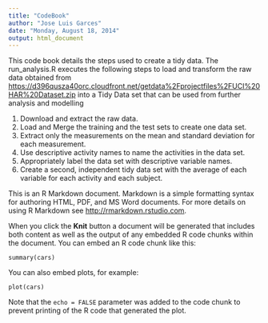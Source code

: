 ```yaml
---
title: "CodeBook"
author: "Jose Luis Garces"
date: "Monday, August 18, 2014"
output: html_document
---
```


This code book details the steps used to create a tidy data. The run_analysis.R executes the following steps to load and transform the raw data obtained from <https://d396qusza40orc.cloudfront.net/getdata%2Fprojectfiles%2FUCI%20HAR%20Dataset.zip> into a Tidy Data set that can be used from further analysis and modelling

1. Download and extract the raw data.
2. Load and Merge the training and the test sets to create one data set.
3. Extract only the measurements on the mean and standard deviation for each measurement.
4. Use descriptive activity names to name the activities in the data set.
5. Appropriately label the data set with descriptive variable names.
6. Create a second, independent tidy data set with the average of each variable for each activity and each subject.

This is an R Markdown document. Markdown is a simple formatting syntax for authoring HTML, PDF, and MS Word documents. For more details on using R Markdown see <http://rmarkdown.rstudio.com>.

When you click the **Knit** button a document will be generated that includes both content as well as the output of any embedded R code chunks within the document. You can embed an R code chunk like this:

```{r}
summary(cars)
```

You can also embed plots, for example:

```{r, echo=FALSE}
plot(cars)
```

Note that the `echo = FALSE` parameter was added to the code chunk to prevent printing of the R code that generated the plot.
